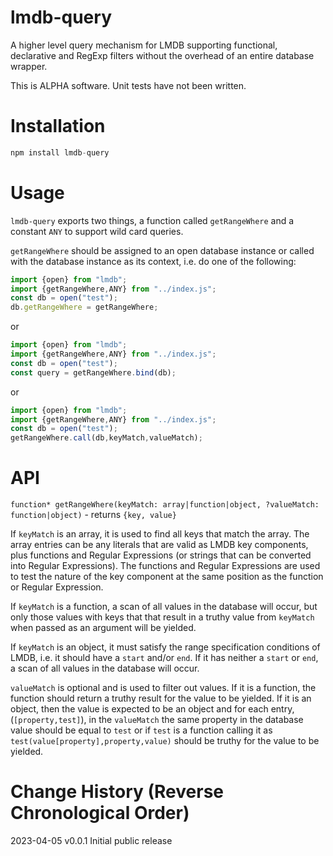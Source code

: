 # lmdb-query
A higher level query mechanism for LMDB supporting functional, declarative and RegExp filters without the overhead of an entire database wrapper.

This is ALPHA software. Unit tests have not been written.

# Installation

```javascript
npm install lmdb-query
```

# Usage

`lmdb-query` exports two things, a function called `getRangeWhere` and a constant `ANY` to support wild card queries.

`getRangeWhere` should be assigned to an open database instance or called with the database instance as its context, i.e. do one of the following:

```javascript
import {open} from "lmdb";
import {getRangeWhere,ANY} from "../index.js";
const db = open("test");
db.getRangeWhere = getRangeWhere;
```
 or

```javascript
import {open} from "lmdb";
import {getRangeWhere,ANY} from "../index.js";
const db = open("test");
const query = getRangeWhere.bind(db);
```

or

```javascript
import {open} from "lmdb";
import {getRangeWhere,ANY} from "../index.js";
const db = open("test");
getRangeWhere.call(db,keyMatch,valueMatch);
```

# API

`function* getRangeWhere(keyMatch: array|function|object, ?valueMatch: function|object)` - returns `{key, value}`

If `keyMatch` is an array, it is used to find all keys that match the array. The array entries can be any literals that are valid as LMDB key components, plus functions and Regular Expressions (or strings that can be converted into Regular Expressions). The functions and Regular Expressions are used to test the nature of the key component at the same position as the function or Regular Expression.

If `keyMatch` is a function, a scan of all values in the database will occur, but only those values with keys that that result in a truthy value from `keyMatch` when passed as an argument will be yielded.

If `keyMatch` is an object, it must satisfy the range specification conditions of LMDB, i.e. it should have a `start` and/or `end`. If it has neither a `start` or `end`, a scan of all values in the database will occur.

`valueMatch` is optional and is used to filter out values. If it is a function, the function should return a truthy result for the value to be yielded. If it is an object, then the value is expected to be an object and for each entry, (`[property,test]`), in the `valueMatch` the same property in the database value should be equal to `test` or if `test` is a function calling it as `test(value[property],property,value)` should be truthy for the value to be yielded.

# Change History (Reverse Chronological Order)

2023-04-05 v0.0.1 Initial public release 
